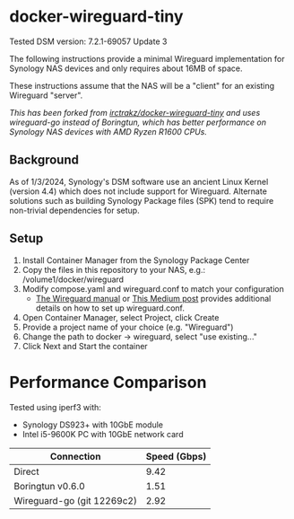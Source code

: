 # docker-wireguard-tiny

Tested DSM version: 7.2.1-69057 Update 3

The following instructions provide a minimal Wireguard implementation for Synology NAS devices and only requires about 16MB of space.

These instructions assume that the NAS will be a "client" for an existing Wireguard "server".

_This has been forked from [irctrakz/docker-wireguard-tiny](https://github.com/irctrakz/docker-wireguard-tiny) and uses wireguard-go instead of Boringtun, which has better performance on Synology NAS devices with AMD Ryzen R1600 CPUs._

## Background

As of 1/3/2024, Synology's DSM software use an ancient Linux Kernel (version 4.4) which does not include support for Wireguard. Alternate solutions such as building Synology Package files (SPK) tend to require non-trivial dependencies for setup.

## Setup

1. Install Container Manager from the Synology Package Center
2. Copy the files in this repository to your NAS, e.g.: /volume1/docker/wireguard
3. Modify compose.yaml and wireguard.conf to match your configuration
   - [The Wireguard manual](https://git.zx2c4.com/wireguard-tools/about/src/man/wg.8) or [This Medium post](https://medium.com/@gstewart_47676/wireguard-made-ridiculously-easy-fa1ef176ce8e) provides additional details on how to set up wireguard.conf.
4. Open Container Manager, select Project, click Create
5. Provide a project name of your choice (e.g. "Wireguard")
6. Change the path to docker -> wireguard, select "use existing..."
7. Click Next and Start the container


# Performance Comparison

Tested using iperf3 with:
- Synology DS923+ with 10GbE module
- Intel i5-9600K PC with 10GbE network card

| Connection | Speed (Gbps) |
| --- | --- |
| Direct | 9.42 |
| Boringtun v0.6.0 | 1.51 |
| Wireguard-go (git 12269c2) | 2.92 |
